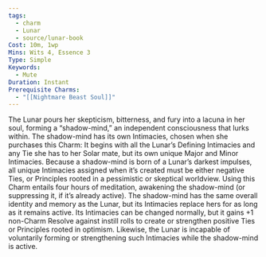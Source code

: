 ```yaml
---
tags:
  - charm
  - Lunar
  - source/lunar-book
Cost: 10m, 1wp
Mins: Wits 4, Essence 3
Type: Simple
Keywords:
  - Mute
Duration: Instant
Prerequisite Charms:
  - "[[Nightmare Beast Soul]]"
---
```

The Lunar pours her skepticism, bitterness, and fury into a lacuna in her soul, forming a “shadow-mind,” an independent consciousness that lurks within. The shadow-mind has its own Intimacies, chosen when she purchases this Charm: It begins with all the Lunar’s Defining Intimacies and any Tie she has to her Solar mate, but its own unique Major and Minor Intimacies. Because a shadow-mind is born of a Lunar’s darkest impulses, all unique Intimacies assigned when it’s created must be either negative Ties, or Principles rooted in a pessimistic or skeptical worldview. Using this Charm entails four hours of meditation, awakening the shadow-mind (or suppressing it, if it’s already active). The shadow-mind has the same overall identity and memory as the Lunar, but its Intimacies replace hers for as long as it remains active. Its Intimacies can be changed normally, but it gains +1 non-Charm Resolve against instill rolls to create or strengthen positive Ties or Principles rooted in optimism. Likewise, the Lunar is incapable of voluntarily forming or strengthening such Intimacies while the shadow-mind is active.